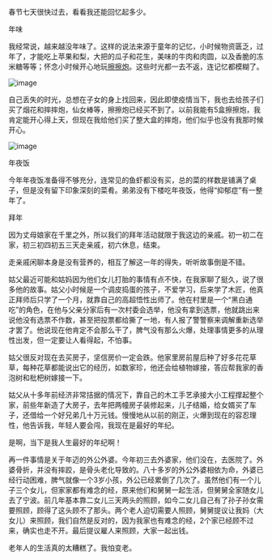 春节七天很快过去，看看我还能回忆起多少。

 

年味
 

我经常说，越来越没年味了。这样的说法来源于童年的记忆，小时候物资匮乏，过年了，才能吃上苹果和梨，大把的瓜子和花生，美味的牛肉和肉圆，以及香脆的冻米糖等等；怀念小时候开心地玩[擦擦炮](https://www.easyatm.com.tw/wiki/%E6%93%A6%E7%82%AE)。这些时光都一去不返，连记忆都模糊了。


![image](https://github.com/jdzj/ji/assets/2352309/6265fcf4-7668-4971-a397-0e9f316f93d9)

 

自己丢失的时光，总想在子女的身上找回来，因此即使疫情当下，我也去给孩子们买了烟花和摔摔炮，仙女棒等，擦擦炮已经买不到了。以前我能有5盒擦擦炮，我肯定能开心得上天，但现在我给他们买了整大盒的摔炮，他们似乎也没有我那时候开心。

 

![image](https://github.com/jdzj/ji/assets/2352309/58eec40a-bc92-48c3-8f84-7e785b7b7354)


 

年夜饭

 

今年年夜饭准备得不够充分，连常见的鱼虾都没有买，总的菜的样数是铺满了桌子，但是没有留下印象深刻的菜肴。弟弟没有下楼吃年夜饭，他得“抑郁症”有一整年了。

 

拜年
 

因为丈母娘家在千里之外，所以我们的拜年活动就限于我这边的亲戚。初一初二在家，初三初四初五三天走亲戚，初六休息，结束。

 

走亲戚闲聊本身是没有营养的，相互了解这一年的得失，听听故事倒是不错。

 

姑父最近可能和姑妈因为他们女儿打胎的事情有点不快，在我家聊了挺久，说了很多他的故事。姑父小时候是一个调皮捣蛋的孩子，不爱学习，后来学了木匠，他真正拜师后只学了一个月，就靠自己的高超悟性出师了。他在村里是一个“黑白通吃”的角色，在他与父亲分家后有一次村委会选举，他没有拿到选票，他就跳出来说他没有选票不作数，甚至把投票都给撕了一地，有人报了警警察来调解重新选举才罢了。他说现在他肯定不会那么干了，脾气没有那么火爆，处理事情更多的从理性出发，但一定要让人看得起，不怕事。

 

姑父很反对现在去买房子，坚信房价一定会跌。他家里房前屋后种了好多花花草草，每种花草都能说出它的经历，如数家珍，他还会给植物嫁接，答应帮我家的香泡树和枇杷树嫁接一下。

姑父从十多年前经济非常拮据的情况下，靠自己的木工手艺承接大小工程撑起整个家，前些年新造了大房子，去年把两幢房子装修起来，儿子结婚，给女婿买了车子，还借给一个好兄弟几十万元钱。慢慢地从以前的刚正，火爆到现在的容忍理性，他告诉我，年轻人要会闯，我现在是最好的年纪。

 

是啊，当下是我人生最好的年纪啊！

 

再一件事情是关于年迈的外公外婆。今年初三去外婆家，他们没在，去医院了。外婆骨折，并没有摔跤，是骨头老化导致的。八十多岁的外公外婆相依为命，外婆已经行动困难，脾气就像一个3岁小孩，外公已经累倒了几次了。虽然他们有一个儿子三个女儿，但家家都有难念的经，原来他们和舅舅一起生活，但舅舅全家随女儿去了宁波。前几年基本靠二女儿三天两头的照顾，如今二女儿自己有了孙子孙女需要照顾，顾得了这头顾不了那头。两个老人迫切需要人照顾，舅舅提议让我妈（大女儿）来照顾，我们自然是反对的，因为我家也有难念的经，2个家已经顾不过来，确实也走不开。最后提议雇人来照顾，大家一起出钱。

 

老年人的生活真的太糟糕了。我怕变老。
<!-- ##{"timestamp":1644207175}## -->